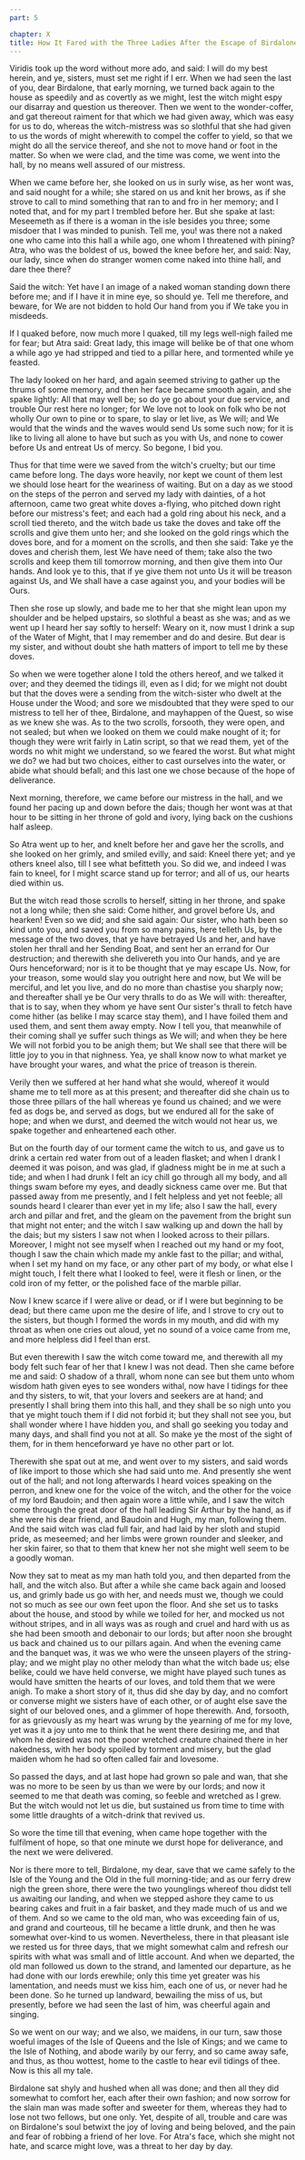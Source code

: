 ```yaml
---
part: 5

chapter: X
title: How It Fared with the Three Ladies After the Escape of Birdalone
---
```


Viridis took up the word without more ado, and said: I will do my best herein, and ye, sisters, must set me right if I err. When we had seen the last of you, dear Birdalone, that early morning, we turned back again to the house as speedily and as covertly as we might, lest the witch might espy our disarray and question us thereover. Then we went to the wonder-coffer, and gat thereout raiment for that which we had given away, which was easy for us to do, whereas the witch-mistress was so slothful that she had given to us the words of might wherewith to compel the coffer to yield, so that we might do all the service thereof, and she not to move hand or foot in the matter. So when we were clad, and the time was come, we went into the hall, by no means well assured of our mistress.

When we came before her, she looked on us in surly wise, as her wont was, and said nought for a while; she stared on us and knit her brows, as if she strove to call to mind something that ran to and fro in her memory; and I noted that, and for my part I trembled before her. But she spake at last: Meseemeth as if there is a woman in the isle besides you three; some misdoer that I was minded to punish. Tell me, you! was there not a naked one who came into this hall a while ago, one whom I threatened with pining? Atra, who was the boldest of us, bowed the knee before her, and said: Nay, our lady, since when do stranger women come naked into thine hall, and dare thee there?

Said the witch: Yet have I an image of a naked woman standing down there before me; and if I have it in mine eye, so should ye. Tell me therefore, and beware, for We are not bidden to hold Our hand from you if We take you in misdeeds.

If I quaked before, now much more I quaked, till my legs well-nigh failed me for fear; but Atra said: Great lady, this image will belike be of that one whom a while ago ye had stripped and tied to a pillar here, and tormented while ye feasted.

The lady looked on her hard, and again seemed striving to gather up the thrums of some memory, and then her face became smooth again, and she spake lightly: All that may well be; so do ye go about your due service, and trouble Our rest here no longer; for We love not to look on folk who be not wholly Our own to pine or to spare, to slay or let live, as We will; and We would that the winds and the waves would send Us some such now; for it is like to living all alone to have but such as you with Us, and none to cower before Us and entreat Us of mercy. So begone, I bid you.

Thus for that time were we saved from the witch's cruelty; but our time came before long. The days wore heavily, nor kept we count of them lest we should lose heart for the weariness of waiting. But on a day as we stood on the steps of the perron and served my lady with dainties, of a hot afternoon, came two great white doves a-flying, who pitched down right before our mistress's feet; and each had a gold ring about his neck, and a scroll tied thereto, and the witch bade us take the doves and take off the scrolls and give them unto her; and she looked on the gold rings which the doves bore, and for a moment on the scrolls, and then she said: Take ye the doves and cherish them, lest We have need of them; take also the two scrolls and keep them till tomorrow morning, and then give them into Our hands. And look ye to this, that if ye give them not unto Us it will be treason against Us, and We shall have a case against you, and your bodies will be Ours.

Then she rose up slowly, and bade me to her that she might lean upon my shoulder and be helped upstairs, so slothful a beast as she was; and as we went up I heard her say softly to herself: Weary on it, now must I drink a sup of the Water of Might, that I may remember and do and desire. But dear is my sister, and without doubt she hath matters of import to tell me by these doves.

So when we were together alone I told the others hereof, and we talked it over; and they deemed the tidings ill, even as I did; for we might not doubt but that the doves were a sending from the witch-sister who dwelt at the House under the Wood; and sore we misdoubted that they were sped to our mistress to tell her of thee, Birdalone, and mayhappen of the Quest, so wise as we knew she was. As to the two scrolls, forsooth, they were open, and not sealed; but when we looked on them we could make nought of it; for though they were writ fairly in Latin script, so that we read them, yet of the words no whit might we understand, so we feared the worst. But what might we do? we had but two choices, either to cast ourselves into the water, or abide what should befall; and this last one we chose because of the hope of deliverance.

Next morning, therefore, we came before our mistress in the hall, and we found her pacing up and down before the dais; though her wont was at that hour to be sitting in her throne of gold and ivory, lying back on the cushions half asleep.

So Atra went up to her, and knelt before her and gave her the scrolls, and she looked on her grimly, and smiled evilly, and said: Kneel there yet; and ye others kneel also, till I see what befitteth you. So did we, and indeed I was fain to kneel, for I might scarce stand up for terror; and all of us, our hearts died within us.

But the witch read those scrolls to herself, sitting in her throne, and spake not a long while; then she said: Come hither, and grovel before Us, and hearken! Even so we did; and she said again: Our sister, who hath been so kind unto you, and saved you from so many pains, here telleth Us, by the message of the two doves, that ye have betrayed Us and her, and have stolen her thrall and her Sending Boat, and sent her an errand for Our destruction; and therewith she delivereth you into Our hands, and ye are Ours henceforward; nor is it to be thought that ye may escape Us. Now, for your treason, some would slay you outright here and now, but We will be merciful, and let you live, and do no more than chastise you sharply now; and thereafter shall ye be Our very thralls to do as We will with: thereafter, that is to say, when they whom ye have sent Our sister's thrall to fetch have come hither (as belike I may scarce stay them), and I have foiled them and used them, and sent them away empty. Now I tell you, that meanwhile of their coming shall ye suffer such things as We will; and when they be here We will not forbid you to be anigh them; but We shall see that there will be little joy to you in that nighness. Yea, ye shall know now to what market ye have brought your wares, and what the price of treason is therein.

Verily then we suffered at her hand what she would, whereof it would shame me to tell more as at this present; and thereafter did she chain us to those three pillars of the hall whereas ye found us chained; and we were fed as dogs be, and served as dogs, but we endured all for the sake of hope; and when we durst, and deemed the witch would not hear us, we spake together and enheartened each other.

But on the fourth day of our torment came the witch to us, and gave us to drink a certain red water from out of a leaden flasket; and when I drank I deemed it was poison, and was glad, if gladness might be in me at such a tide; and when I had drunk I felt an icy chill go through all my body, and all things swam before my eyes, and deadly sickness came over me. But that passed away from me presently, and I felt helpless and yet not feeble; all sounds heard I clearer than ever yet in my life; also I saw the hall, every arch and pillar and fret, and the gleam on the pavement from the bright sun that might not enter; and the witch I saw walking up and down the hall by the dais; but my sisters I saw not when I looked across to their pillars. Moreover, I might not see myself when I reached out my hand or my foot, though I saw the chain which made my ankle fast to the pillar; and withal, when I set my hand on my face, or any other part of my body, or what else I might touch, I felt there what I looked to feel, were it flesh or linen, or the cold iron of my fetter, or the polished face of the marble pillar.

Now I knew scarce if I were alive or dead, or if I were but beginning to be dead; but there came upon me the desire of life, and I strove to cry out to the sisters, but though I formed the words in my mouth, and did with my throat as when one cries out aloud, yet no sound of a voice came from me, and more helpless did I feel than erst.

But even therewith I saw the witch come toward me, and therewith all my body felt such fear of her that I knew I was not dead. Then she came before me and said: O shadow of a thrall, whom none can see but them unto whom wisdom hath given eyes to see wonders withal, now have I tidings for thee and thy sisters, to wit, that your lovers and seekers are at hand; and presently I shall bring them into this hall, and they shall be so nigh unto you that ye might touch them if I did not forbid it; but they shall not see you, but shall wonder where I have hidden you, and shall go seeking you today and many days, and shall find you not at all. So make ye the most of the sight of them, for in them henceforward ye have no other part or lot.

Therewith she spat out at me, and went over to my sisters, and said words of like import to those which she had said unto me. And presently she went out of the hall; and not long afterwards I heard voices speaking on the perron, and knew one for the voice of the witch, and the other for the voice of my lord Baudoin; and then again wore a little while, and I saw the witch come through the great door of the hall leading Sir Arthur by the hand, as if she were his dear friend, and Baudoin and Hugh, my man, following them. And the said witch was clad full fair, and had laid by her sloth and stupid pride, as meseemed; and her limbs were grown rounder and sleeker, and her skin fairer, so that to them that knew her not she might well seem to be a goodly woman.

Now they sat to meat as my man hath told you, and then departed from the hall, and the witch also. But after a while she came back again and loosed us, and grimly bade us go with her, and needs must we, though we could not so much as see our own feet upon the floor. And she set us to tasks about the house, and stood by while we toiled for her, and mocked us not without stripes, and in all ways was as rough and cruel and hard with us as she had been smooth and debonair to our lords; but after noon she brought us back and chained us to our pillars again. And when the evening came and the banquet was, it was we who were the unseen players of the string-play; and we might play no other melody than what the witch bade us; else belike, could we have held converse, we might have played such tunes as would have smitten the hearts of our loves, and told them that we were anigh. To make a short story of it, thus did she day by day, and no comfort or converse might we sisters have of each other, or of aught else save the sight of our beloved ones, and a glimmer of hope therewith. And, forsooth, for as grievously as my heart was wrung by the yearning of me for my love, yet was it a joy unto me to think that he went there desiring me, and that whom he desired was not the poor wretched creature chained there in her nakedness, with her body spoiled by torment and misery, but the glad maiden whom he had so often called fair and lovesome.

So passed the days, and at last hope had grown so pale and wan, that she was no more to be seen by us than we were by our lords; and now it seemed to me that death was coming, so feeble and wretched as I grew. But the witch would not let us die, but sustained us from time to time with some little draughts of a witch-drink that revived us.

So wore the time till that evening, when came hope together with the fulfilment of hope, so that one minute we durst hope for deliverance, and the next we were delivered.

Nor is there more to tell, Birdalone, my dear, save that we came safely to the Isle of the Young and the Old in the full morning-tide; and as our ferry drew nigh the green shore, there were the two younglings whereof thou didst tell us awaiting our landing, and when we stepped ashore they came to us bearing cakes and fruit in a fair basket, and they made much of us and we of them. And so we came to the old man, who was exceeding fain of us, and grand and courteous, till he became a little drunk, and then he was somewhat over-kind to us women. Nevertheless, there in that pleasant isle we rested us for three days, that we might somewhat calm and refresh our spirits with what was small and of little account. And when we departed, the old man followed us down to the strand, and lamented our departure, as he had done with our lords erewhile; only this time yet greater was his lamentation, and needs must we kiss him, each one of us, or never had he been done. So he turned up landward, bewailing the miss of us, but presently, before we had seen the last of him, was cheerful again and singing.

So we went on our way; and we also, we maidens, in our turn, saw those woeful images of the Isle of Queens and the Isle of Kings; and we came to the Isle of Nothing, and abode warily by our ferry, and so came away safe, and thus, as thou wottest, home to the castle to hear evil tidings of thee. Now is this all my tale.

Birdalone sat shyly and hushed when all was done; and then all they did somewhat to comfort her, each after their own fashion; and now sorrow for the slain man was made softer and sweeter for them, whereas they had to lose not two fellows, but one only. Yet, despite of all, trouble and care was on Birdalone's soul betwixt the joy of loving and being beloved, and the pain and fear of robbing a friend of her love. For Atra's face, which she might not hate, and scarce might love, was a threat to her day by day.
